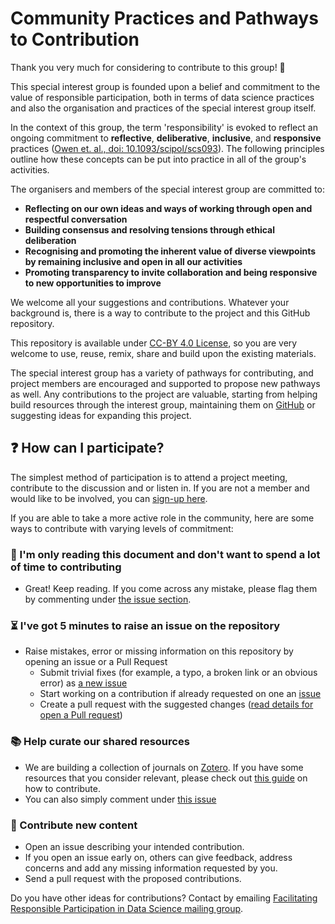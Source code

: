 # Community Practices and Pathways to Contribution

Thank you very much for considering to contribute to this group! 🎉

This special interest group is founded upon a belief and commitment to the value of responsible participation, both in terms of data science practices and also the organisation and practices of the special interest group itself.

In the context of this group, the term 'responsibility' is evoked to reflect an ongoing commitment to **reflective**, **deliberative**, **inclusive**, and **responsive** practices ([Owen et. al., doi: 10.1093/scipol/scs093](https://academic.oup.com/spp/article-abstract/39/6/751/1620724)). The following principles outline how these concepts can be put into practice in all of the group's activities.

The organisers and members of the special interest group are committed to:

- **Reflecting on our own ideas and ways of working through open and respectful conversation**
- **Building consensus and resolving tensions through ethical deliberation**
- **Recognising and promoting the inherent value of diverse viewpoints by remaining inclusive and open in all our activities**
- **Promoting transparency to invite collaboration and being responsive to new opportunities to improve**

We welcome all your suggestions and contributions. Whatever your background is, there is a way to contribute to the project and this GitHub repository.

This repository is available under [CC-BY 4.0 License](/LICENSE), so you are very welcome to use, reuse, remix, share and build upon the existing materials.

The special interest group has a variety of pathways for contributing, and project members are encouraged and supported to propose new pathways as well. Any contributions to the project are valuable, starting from helping build resources through the interest group, maintaining them on [GitHub](https://github.com/alan-turing-institute/responsible-participation/blob/master/projects/) or suggesting ideas for expanding this project.

## ❓ How can I participate?

The simplest method of participation is to attend a project meeting, contribute to the discussion and or listen in. If you are not a member and would like to be involved, you can [sign-up here](https://forms.office.com/Pages/ResponsePage.aspx?id=p_SVQ1XklU-Knx-672OE-fR6PcyyBV1JuragBENwKPJUM0gwRTBPTjYxT0VMS0xZTk1XWE83QUQ5TyQlQCN0PWcu).

If you are able to take a more active role in the community, here are some ways to contribute with varying levels of commitment:

### 📖 I'm only reading this document and don't want to spend a lot of time to contributing

- Great! Keep reading. If you come across any mistake, please flag them by commenting under [the issue section](https://github.com/alan-turing-institute/responsible-participation/issues/2).

### ⏳ I've got 5 minutes to raise an issue on the repository

- Raise mistakes, error or missing information on this repository by opening an issue or a Pull Request
  - Submit trivial fixes (for example, a typo, a broken link or an obvious error) as [a new issue](https://github.com/malvikasharan/developing_collaborative_document/issues/new)
  - Start working on a contribution if already requested on one an [issue](https://github.com/malvikasharan/developing_collaborative_document/issues)
  - Create a pull request with the suggested changes ([read details for open a Pull request](https://opensource.guide/how-to-contribute/#opening-a-pull-request))

### 📚 Help curate our shared resources

- We are building a collection of journals on [Zotero]([zotero.md](https://www.zotero.org/groups/2746789/facilitating_responsible_participation_in_data_science/library)). If you have some resources that you consider relevant, please check out [this guide](zotero.md) on how to contribute.
- You can also simply comment under [this issue](https://github.com/alan-turing-institute/responsible-participation/issues/3)

### 🌟 Contribute new content

- Open an issue describing your intended contribution.
- If you open an issue early on, others can give feedback, address concerns and add any missing information requested by you.
- Send a pull request with the proposed contributions.

Do you have other ideas for contributions? Contact by emailing [Facilitating Responsible Participation in Data Science mailing group](mailto:facilitatingresponsibleparticipationIG@turing.ac.uk).
